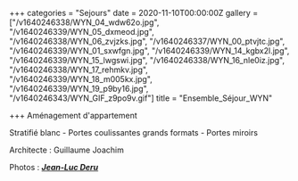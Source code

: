 +++
categories = "Sejours"
date = 2020-11-10T00:00:00Z
gallery = ["/v1640246338/WYN_04_wdw62o.jpg", "/v1640246339/WYN_05_dxmeod.jpg", "/v1640246338/WYN_06_zvjzks.jpg", "/v1640246337/WYN_00_ptvjtc.jpg", "/v1640246339/WYN_01_sxwfgn.jpg", "/v1640246339/WYN_14_kgbx2l.jpg", "/v1640246339/WYN_15_lwgswi.jpg", "/v1640246338/WYN_16_nle0iz.jpg", "/v1640246338/WYN_17_rehmkv.jpg", "/v1640246339/WYN_18_m005kx.jpg", "/v1640246339/WYN_19_p9by16.jpg", "/v1640246343/WYN_GIF_z9po9v.gif"]
title = "Ensemble_Séjour_WYN"

+++
Aménagement d'appartement

Stratifié blanc - Portes coulissantes grands formats - Portes miroirs

Architecte : Guillaume Joachim

Photos : [**_Jean-Luc Deru_**](https://www.photo-daylight.com/home.html)